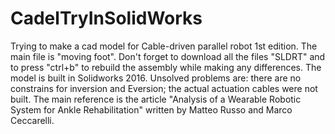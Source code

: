 # CadelTryInSolidWorks
Trying to make a cad model for Cable-driven parallel robot
1st edition. The main file is "moving foot". Don't forget to download all the files "SLDRT" and to press "ctrl+b" to rebuild the assembly while making any differences. The model is built in Solidworks 2016. Unsolved problems are: there are no constrains for inversion and Eversion; the actual actuation cables were not built. 
The main reference is the article "Analysis of a Wearable Robotic System for Ankle Rehabilitation" written by Matteo Russo and Marco Ceccarelli.
